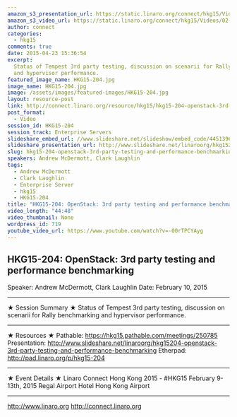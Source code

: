 ```yaml
---
amazon_s3_presentation_url: https://static.linaro.org/connect/hkg15/Videos/02-10-Tuesday/HKG15-204.pdf
amazon_s3_video_url: https://static.linaro.org/connect/hkg15/Videos/02-10-Tuesday/HKG15-204%20OpenStack%203rd%20party%20testing%20and%20performance%20benchmarking.mp4
author: connect
categories:
  - hkg15
comments: true
date: 2015-04-23 15:36:54
excerpt:
  Status of Tempest 3rd party testing, discussion on scenarii for Rally benchmarking
  and hypervisor performance.
featured_image_name: HKG15-204.jpg
image_name: HKG15-204.jpg
image: /assets/images/featured-images/HKG15-204.jpg
layout: resource-post
link: http://connect.linaro.org/resource/hkg15/hkg15-204-openstack-3rd-party-testing-and-performance-benchmarking/
post_format:
  - Video
session_id: HKG15-204
session_track: Enterprise Servers
slideshare_embed_url: //www.slideshare.net/slideshow/embed_code/44513965
slideshare_presentation_url: http://www.slideshare.net/linaroorg/hkg15204-openstack-3rd-party-testing-and-performance-benchmarking
slug: hkg15-204-openstack-3rd-party-testing-and-performance-benchmarking
speakers: Andrew McDermott, Clark Laughlin
tags:
  - Andrew McDermott
  - Clark Laughlin
  - Enterprise Server
  - hkg15
  - HKG15-204
title: "HKG15-204: OpenStack: 3rd party testing and performance benchmarking"
video_length: "44:48"
video_thumbnail: None
wordpress_id: 719
youtube_video_url: https://www.youtube.com/watch?v=-00rTPCYAyg
---
```


## HKG15-204: OpenStack: 3rd party testing and performance benchmarking

Speaker: Andrew McDermott, Clark Laughlin
Date: February 10, 2015

---

★ Session Summary ★
Status of Tempest 3rd party testing, discussion on scenarii for Rally benchmarking and hypervisor performance.

---

★ Resources ★
Pathable: https://hkg15.pathable.com/meetings/250785
Presentation: http://www.slideshare.net/linaroorg/hkg15204-openstack-3rd-party-testing-and-performance-benchmarking
Etherpad: http://pad.linaro.org/p/hkg15-204

---

★ Event Details ★
Linaro Connect Hong Kong 2015 - #HKG15
February 9-13th, 2015
Regal Airport Hotel Hong Kong Airport

---

http://www.linaro.org
http://connect.linaro.org
